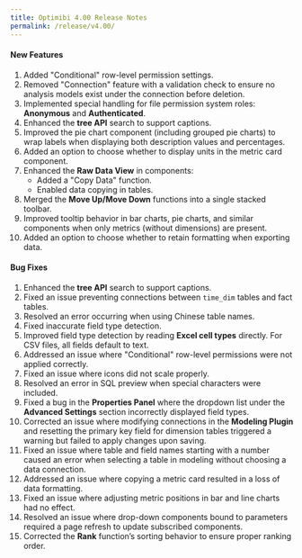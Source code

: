 ```yaml
---
title: Optimibi 4.00 Release Notes
permalink: /release/v4.00/
---
```



#### **New Features**  
1. Added "Conditional" row-level permission settings.  
2. Removed "Connection" feature with a validation check to ensure no analysis models exist under the connection before deletion.  
3. Implemented special handling for file permission system roles: **Anonymous** and **Authenticated**.  
4. Enhanced the **tree API** search to support captions.  
5. Improved the pie chart component (including grouped pie charts) to wrap labels when displaying both description values and percentages.  
6. Added an option to choose whether to display units in the metric card component.  
7. Enhanced the **Raw Data View** in components:  
   - Added a "Copy Data" function.  
   - Enabled data copying in tables.  
8. Merged the **Move Up/Move Down** functions into a single stacked toolbar.  
9. Improved tooltip behavior in bar charts, pie charts, and similar components when only metrics (without dimensions) are present.  
10. Added an option to choose whether to retain formatting when exporting data.  

#### **Bug Fixes**  
1. Enhanced the **tree API** search to support captions.  
2. Fixed an issue preventing connections between `time_dim` tables and fact tables.  
3. Resolved an error occurring when using Chinese table names.  
4. Fixed inaccurate field type detection.  
5. Improved field type detection by reading **Excel cell types** directly. For CSV files, all fields default to text.  
6. Addressed an issue where "Conditional" row-level permissions were not applied correctly.  
7. Fixed an issue where icons did not scale properly.  
8. Resolved an error in SQL preview when special characters were included.  
9. Fixed a bug in the **Properties Panel** where the dropdown list under the **Advanced Settings** section incorrectly displayed field types.  
10. Corrected an issue where modifying connections in the **Modeling Plugin** and resetting the primary key field for dimension tables triggered a warning but failed to apply changes upon saving.  
11. Fixed an issue where table and field names starting with a number caused an error when selecting a table in modeling without choosing a data connection.  
12. Addressed an issue where copying a metric card resulted in a loss of data formatting.  
13. Fixed an issue where adjusting metric positions in bar and line charts had no effect.  
14. Resolved an issue where drop-down components bound to parameters required a page refresh to update subscribed components.  
15. Corrected the **Rank** function’s sorting behavior to ensure proper ranking order.  